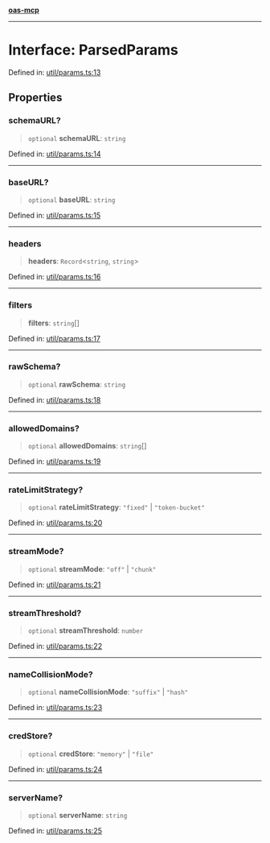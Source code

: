 [**oas-mcp**](../README.md)

***

# Interface: ParsedParams

Defined in: [util/params.ts:13](https://github.com/elwizard33/oas-mcp/blob/8e2319f50a7dff4ff946a1b290930f93208fe588/src/util/params.ts#L13)

## Properties

### schemaURL?

> `optional` **schemaURL**: `string`

Defined in: [util/params.ts:14](https://github.com/elwizard33/oas-mcp/blob/8e2319f50a7dff4ff946a1b290930f93208fe588/src/util/params.ts#L14)

***

### baseURL?

> `optional` **baseURL**: `string`

Defined in: [util/params.ts:15](https://github.com/elwizard33/oas-mcp/blob/8e2319f50a7dff4ff946a1b290930f93208fe588/src/util/params.ts#L15)

***

### headers

> **headers**: `Record`\<`string`, `string`\>

Defined in: [util/params.ts:16](https://github.com/elwizard33/oas-mcp/blob/8e2319f50a7dff4ff946a1b290930f93208fe588/src/util/params.ts#L16)

***

### filters

> **filters**: `string`[]

Defined in: [util/params.ts:17](https://github.com/elwizard33/oas-mcp/blob/8e2319f50a7dff4ff946a1b290930f93208fe588/src/util/params.ts#L17)

***

### rawSchema?

> `optional` **rawSchema**: `string`

Defined in: [util/params.ts:18](https://github.com/elwizard33/oas-mcp/blob/8e2319f50a7dff4ff946a1b290930f93208fe588/src/util/params.ts#L18)

***

### allowedDomains?

> `optional` **allowedDomains**: `string`[]

Defined in: [util/params.ts:19](https://github.com/elwizard33/oas-mcp/blob/8e2319f50a7dff4ff946a1b290930f93208fe588/src/util/params.ts#L19)

***

### rateLimitStrategy?

> `optional` **rateLimitStrategy**: `"fixed"` \| `"token-bucket"`

Defined in: [util/params.ts:20](https://github.com/elwizard33/oas-mcp/blob/8e2319f50a7dff4ff946a1b290930f93208fe588/src/util/params.ts#L20)

***

### streamMode?

> `optional` **streamMode**: `"off"` \| `"chunk"`

Defined in: [util/params.ts:21](https://github.com/elwizard33/oas-mcp/blob/8e2319f50a7dff4ff946a1b290930f93208fe588/src/util/params.ts#L21)

***

### streamThreshold?

> `optional` **streamThreshold**: `number`

Defined in: [util/params.ts:22](https://github.com/elwizard33/oas-mcp/blob/8e2319f50a7dff4ff946a1b290930f93208fe588/src/util/params.ts#L22)

***

### nameCollisionMode?

> `optional` **nameCollisionMode**: `"suffix"` \| `"hash"`

Defined in: [util/params.ts:23](https://github.com/elwizard33/oas-mcp/blob/8e2319f50a7dff4ff946a1b290930f93208fe588/src/util/params.ts#L23)

***

### credStore?

> `optional` **credStore**: `"memory"` \| `"file"`

Defined in: [util/params.ts:24](https://github.com/elwizard33/oas-mcp/blob/8e2319f50a7dff4ff946a1b290930f93208fe588/src/util/params.ts#L24)

***

### serverName?

> `optional` **serverName**: `string`

Defined in: [util/params.ts:25](https://github.com/elwizard33/oas-mcp/blob/8e2319f50a7dff4ff946a1b290930f93208fe588/src/util/params.ts#L25)
